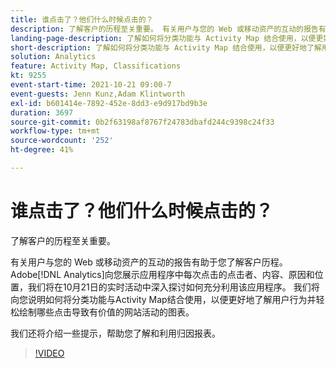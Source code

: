 ```yaml
---
title: 谁点击了？他们什么时候点击的？
description: 了解客户的历程至关重要。 有关用户与您的 Web 或移动资产的互动的报告有助于您了解客户历程。Adobe [!DNL Analytics] 显示应用程序每次点击的点击者、内容、原因和位置，我们将在10月21日的实时活动中深入探讨如何充分利用该应用程序。 我们将向您说明如何将分类功能与Activity Map结合使用，以便更好地了解用户行为并轻松绘制哪些点击导致有价值的网站活动的图表。
landing-page-description: 了解如何将分类功能与 Activity Map 结合使用，以便更好地了解用户行为并绘制哪些点击导致有价值的网站活动的图表。
short-description: 了解如何将分类功能与 Activity Map 结合使用，以便更好地了解用户行为并绘制哪些点击导致有价值的网站活动的图表。
solution: Analytics
feature: Activity Map, Classifications
kt: 9255
event-start-time: 2021-10-21 09:00-7
event-guests: Jenn Kunz,Adam Klintworth
exl-id: b601414e-7892-452e-8dd3-e9d917bd9b3e
duration: 3697
source-git-commit: 0b2f63198af8767f24783dbafd244c9398c24f33
workflow-type: tm+mt
source-wordcount: '252'
ht-degree: 41%

---
```


# 谁点击了？他们什么时候点击的？

了解客户的历程至关重要。

有关用户与您的 Web 或移动资产的互动的报告有助于您了解客户历程。Adobe[!DNL Analytics]向您展示应用程序中每次点击的点击者、内容、原因和位置，我们将在10月21日的实时活动中深入探讨如何充分利用该应用程序。 我们将向您说明如何将分类功能与Activity Map结合使用，以便更好地了解用户行为并轻松绘制哪些点击导致有价值的网站活动的图表。

我们还将介绍一些提示，帮助您了解和利用归因报表。

>[!VIDEO](https://video.tv.adobe.com/v/338108/?quality=12&learn=on)


